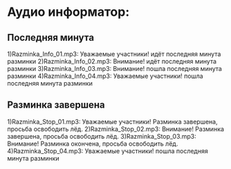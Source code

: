 # Аудио информатор:
## Последняя минута
1)Razminka_Info_01.mp3: Уважаемые участники! идёт последняя минута разминки
2)Razminka_Info_02.mp3: Внимание! идёт последняя минута разминки
3)Razminka_Info_03.mp3: Внимание! пошла последняя минута разминки
4)Razminka_Info_04.mp3: Уважаемые участники! пошла последняя минута разминки

## Разминка завершена

1)Razminka_Stop_01.mp3: Уважаемые участники! Разминка завершена, просьба освободить лёд.
2)Razminka_Stop_02.mp3: Внимание! Разминка завершена, просьба освободить лёд.
3)Razminka_Stop_03.mp3: Внимание! Разминка окончена, просьба освободить лёд.
4)Razminka_Stop_04.mp3: Уважаемые участники! пошла последняя минута разминки
